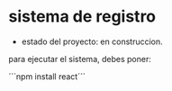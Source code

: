<h1> sistema de registro</h1> 

- estado del proyecto: en construccion.

para ejecutar el sistema, debes poner:

´´´npm install react´´´
